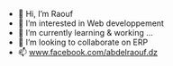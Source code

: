 - 👋 Hi, I’m Raouf
- 👀 I’m interested in Web developpement
- 🌱 I’m currently learning & working ...
- 💞️ I’m looking to collaborate on ERP
- 📫 www.facebook.com/abdelraouf.dz

